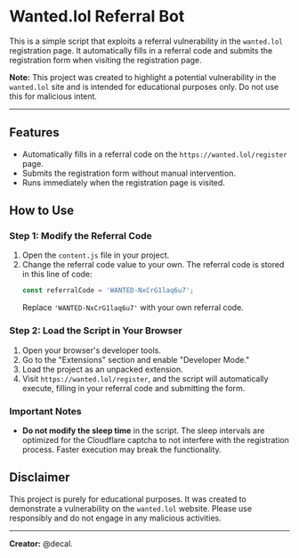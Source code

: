# Wanted.lol Referral Bot

This is a simple script that exploits a referral vulnerability in the `wanted.lol` registration page. It automatically fills in a referral code and submits the registration form when visiting the registration page.

**Note:** This project was created to highlight a potential vulnerability in the `wanted.lol` site and is intended for educational purposes only. Do not use this for malicious intent.

---

## Features
- Automatically fills in a referral code on the `https://wanted.lol/register` page.
- Submits the registration form without manual intervention.
- Runs immediately when the registration page is visited.
  
## How to Use

### Step 1: Modify the Referral Code
1. Open the `content.js` file in your project.
2. Change the referral code value to your own. The referral code is stored in this line of code:
   ```javascript
   const referralCode = 'WANTED-NxCrG1laq6u7';
   ```
   Replace `'WANTED-NxCrG1laq6u7'` with your own referral code.

### Step 2: Load the Script in Your Browser
1. Open your browser's developer tools.
2. Go to the "Extensions" section and enable "Developer Mode."
3. Load the project as an unpacked extension.
4. Visit `https://wanted.lol/register`, and the script will automatically execute, filling in your referral code and submitting the form.

### Important Notes
- **Do not modify the sleep time** in the script. The sleep intervals are optimized for the Cloudflare captcha to not interfere with the registration process. Faster execution may break the functionality.
  
## Disclaimer
This project is purely for educational purposes. It was created to demonstrate a vulnerability on the `wanted.lol` website. Please use responsibly and do not engage in any malicious activities.

---

**Creator:** @decal.

